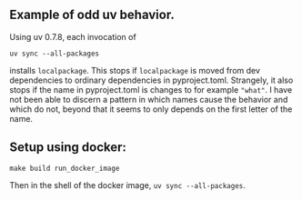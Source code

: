 ## Example of odd uv behavior.

Using uv 0.7.8, each invocation of

`uv sync --all-packages`

installs `localpackage`. This stops if `localpackage` is moved from dev dependencies to ordinary dependencies in pyproject.toml.
Strangely, it also stops if the name in pyproject.toml is changes to for example `"what"`. I have not been able to discern a pattern
in which names cause the behavior and which do not, beyond that it seems to only depends on the first letter of the name.

## Setup using docker:
`make build run_docker_image`

Then in the shell of the docker image, `uv sync --all-packages`.